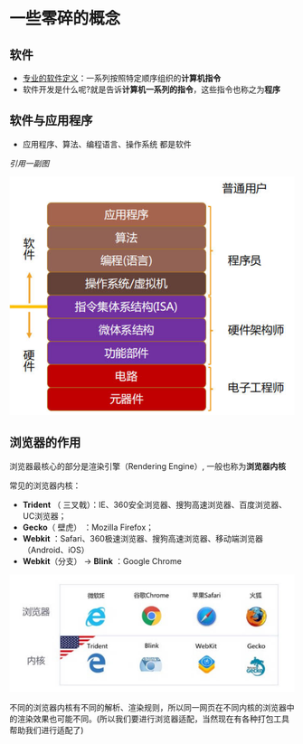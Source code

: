 # 一些零碎的概念

## 软件

- [专业的软件定义](https://baike.baidu.com/item/%E8%BD%AF%E4%BB%B6/12053)：一系列按照特定顺序组织的**计算机指令**
- 软件开发是什么呢?就是告诉**计算机一系列的指令**，这些指令也称之为**程序**

## 软件与应用程序

- 应用程序、算法、编程语言、操作系统 都是软件

_引用一副图_

![区别](/img/computer/concept/soft.jpg)

## 浏览器的作用

浏览器最核心的部分是渲染引擎（Rendering Engine）, 一般也称为**浏览器内核**

常见的浏览器内核：

- **Trident** （ 三叉戟）：IE、360安全浏览器、搜狗高速浏览器、百度浏览器、UC浏览器；
- **Gecko**（ 壁虎） ：Mozilla Firefox；
- **Webkit** ：Safari、360极速浏览器、搜狗高速浏览器、移动端浏览器（Android、iOS）
- **Webkit**（分支） -> **Blink** ：Google Chrome

![浏览器内核](/img/computer/concept/renderingEngine.jpg)

不同的浏览器内核有不同的解析、渲染规则，所以同一网页在不同内核的浏览器中的渲染效果也可能不同。(所以我们要进行浏览器适配，当然现在有各种打包工具帮助我们进行适配了)

